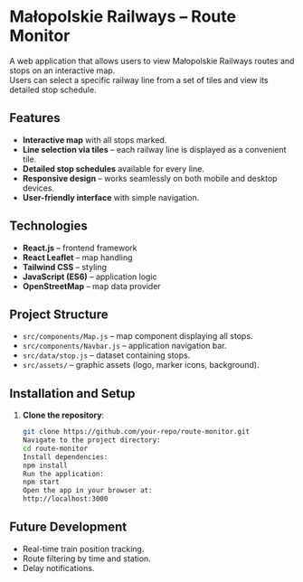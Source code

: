 # Małopolskie Railways – Route Monitor

A web application that allows users to view Małopolskie Railways routes and stops on an interactive map.  
Users can select a specific railway line from a set of tiles and view its detailed stop schedule.

## Features

- **Interactive map** with all stops marked.
- **Line selection via tiles** – each railway line is displayed as a convenient tile.
- **Detailed stop schedules** available for every line.
- **Responsive design** – works seamlessly on both mobile and desktop devices.
- **User-friendly interface** with simple navigation.

## Technologies

- **React.js** – frontend framework
- **React Leaflet** – map handling
- **Tailwind CSS** – styling
- **JavaScript (ES6)** – application logic
- **OpenStreetMap** – map data provider

## Project Structure

- `src/components/Map.js` – map component displaying all stops.
- `src/components/Navbar.js` – application navigation bar.
- `src/data/stop.js` – dataset containing stops.
- `src/assets/` – graphic assets (logo, marker icons, background).

## Installation and Setup

1. **Clone the repository**:
   ```bash
   git clone https://github.com/your-repo/route-monitor.git
   Navigate to the project directory:
   cd route-monitor
   Install dependencies:
   npm install
   Run the application:
   npm start
   Open the app in your browser at:
   http://localhost:3000

## Future Development
- Real-time train position tracking.
- Route filtering by time and station.
- Delay notifications.
